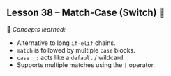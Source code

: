 ## Lesson 38 – Match-Case (Switch) 🔀
📌 *Concepts learned:*  
- Alternative to long `if-elif` chains.  
- `match` is followed by multiple `case` blocks.  
- `case _:` acts like a `default` / wildcard.  
- Supports multiple matches using the `|` operator.  
